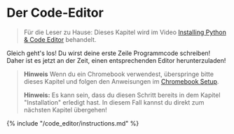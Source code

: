 # Der Code-Editor

> Für die Leser zu Hause: Dieses Kapitel wird im Video [Installing Python & Code Editor](https://www.youtube.com/watch?v=pVTaqzKZCdA&t=4m43s) behandelt.

Gleich geht's los! Du wirst deine erste Zeile Programmcode schreiben! Daher ist es jetzt an der Zeit, einen entsprechenden Editor herunterzuladen!

> **Hinweis** Wenn du ein Chromebook verwendest, überspringe bitte dieses Kapitel und folgen den Anweisungen im [Chromebook Setup](../chromebook_setup/README.md).
> 
> **Hinweis:** Es kann sein, dass du diesen Schritt bereits in dem Kapitel "Installation" erledigt hast. In diesem Fall kannst du direkt zum nächsten Kapitel übergehen!

{% include "/code_editor/instructions.md" %}